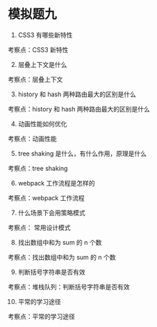 # 模拟题九

1. CSS3 有哪些新特性

考察点：CSS3 新特性

2. 层叠上下文是什么

考察点：层叠上下文

3. history 和 hash 两种路由最大的区别是什么

考察点：history 和 hash 两种路由最大的区别是什么

4. 动画性能如何优化

考察点：动画性能

5. tree shaking 是什么，有什么作用，原理是什么

考察点：tree shaking

6. webpack 工作流程是怎样的

考察点：webpack 工作流程

7. 什么场景下会用策略模式

考察点： 常用设计模式

8. 找出数组中和为 sum 的 n 个数

考察点：找出数组中和为 sum 的 n 个数

9. 判断括号字符串是否有效

考察点：堆栈队列：判断括号字符串是否有效

10. 平常的学习途径

考察点：平常的学习途径
